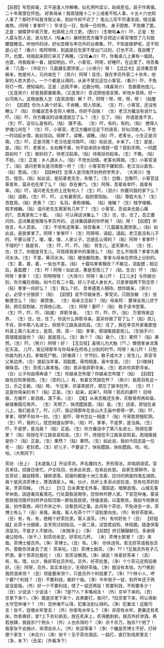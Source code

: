 <!-- { "loadSidebar": true } -->
【前腔】写怨挥毫，又不是逢人作解嘲，似孔明吟梁父，赵岐戹屯，屈子作离骚。二十年离恨在怀抱。
好笑母亲！我周瑞隆十二十三或者不知人事，十五十六也知人事了？那时不叫我寻取父亲，到如今却不迟了？
笔尖儿写不尽凄凉调，情况最难熬。〔阿呀！爹爹吓！〕早寻见一日，免得一日煎熬。
身子困倦，不免睡了罢。正是：蝴蝶梦中家万里，杜鹃枝上月三更。（困介）（生嗽哈▲介）吓，正是：愁人莫与愁人说，说与愁人（哈▲介）展转愁吾方纔不合把这小客官埋怨了几句就朦胧睡去。听他吟的诗，好似吾赠与李员外的台卿集。吓，不知是做梦呢，还不知是心记？（看介）咳阿呀呀，到底是后生家不曾出门过的，灯也不灭，竟自睡了吓。也罢，待我起来把灯来灭了再睡。（又哈▲介）吓，你看桌儿上果有一幅纸。也罢，待我取来一看，就知明白。吓，小客官。阿呀，好睡吓。在这里了。待吾看来：『几载--（冷叹介）几载藏名鬻饼家。』（小哭介）呀！
【忒忒令】这诗集吾曾做来，他是何人，元何收在？
（哭介）阿呀！且住，我在李员外家二十余年，他家的人若大若小，一个个都是认得的，从来不曾见这位小客官。（看介）吓，不免将灯一照，便知端的。正是：远观不审，近觑分明。（嗅鼻哭介）
吾觑着他庞儿，（又连哭介）好是我那妻厮类。（又连哭介）吾试把他语言猜，听他乡音熟，好一似河南人。这根由敎人怎（连哭连唱）解？
吓，阿呀！呀，呀，呀，呀！（贴醒介）
【前腔】你为人眞个好呆，不肯睡，把人惊骇。
（生）吓，小客官，还没有睡么？（贴）
你纔说吾多言将人嗔怪，你好不自揣！
（生）老汉方纔没有说什么吓。（贴）吓，你方纔说的话难道就忘了么？（生）忘了。（贴）
你道是食不言。
（生）吓，这句么是有的。（贴）
寝不语。
（生）吓，有的，有的。（贴）
搅得人梦魂儿何在？
（生）吓，小客官，老汉方纔听见足下的语音，好似河南人，不觉一时动起乡情，故此惊动。得罪了。请睡，请睡。（贴）吓，老客长，小生正是河南。（生）吓，正是河南？老汉也是河南吓。（贴）如此说，乡亲了。（生）是是，是。（贴）吓，老客长，左右睡不着，何不起来把乡情叙一叙？叙到天明，一同趱路如何？（生）极妙的了。待老汉起来。（贴）待我扶你起来。（生）不敢。（贴）不妨。（生）正是：乡人遇乡人。（贴）不觉也动情。老客长拜揖。（生）小客官请了。（贴）请问老客长是河南那一府？（生）小客官若不嫌絮烦，老汉当以直告。（贴）愿闻。（生）
【园林好】念卑人是河南开封府府学秀才。
（大笑介）惶恐，惶恐。（贴）如此说，是前辈老先生，失敬了。（生）岂敢，岂敢吓，小客官这等青年，莫非也在庠了么？（贴）忝在黉门。（生）阿呀，吾辈有幸吓，我辈有幸。（贴）吓，请问老先生府上还有何人？（生）吓。（泪介）你要问我的家下么？（贴）请敎。（生）吓，吓。
止有妻郭氏，临别曾抱胎。
（贴）尊姓大名？（生）吾姓周。（贴）贵表？（生）
名羽，表称维翰。
（贴）维翰？（生）贱字维翰，贱字维翰。（贴）请问老先生离家有几年了？（生）小客官，吾说来也是心痛的?。
吾离家有二十载。
（贴）可认得这诗集么？（生）住，住，住了。吾正要问你。这诗集是我赠与李员外的。
这诗集因甚的你怀揣？（贴）呀！
【前腔】听他言，令人苦哀。
（生）不信有这等事，待吾看来：『几载藏名鬻饼家。』（贴）如此说，是我爹爹了。阿呀！爹爹吓！（生）阿呀呀，请起，请起。老汉是没有儿子的，不要认错了。嗄，嗄，嗄，人家父子，岂是乱认得的？（贴）阿呀！爹爹吓！不错的?！
我是背，
（生）吓，吓，吓。（贴）
背生儿，逆天罪大。
（生）住，住，住了。你旣是背生儿，可晓得我家中的事情么？（贴）怎么不晓得？爹爹为黄河水决。（生）不差，黄河水决。（贴）被张敏陷害。爹爹与母亲在府场上分别的。（生）着，着，着，一些也不差。（贴）
十载叫爹爹飘败？不厮见，泪盈腮；相见后，喜盈腮！
（生）吓！阿呀！如此说，果是吾孩儿了！（贴，生合）吓！（贴）阿呀！爹爹！（生）阿呀呀呀！（大哭介）阿呀！亲儿吓！
【江儿水】与你娘分别，你方纔在母胎。如今已有二十载。好儿子成人身长大。只是爹娘两下愁无奈！
（贴）爹爹一向好么？（生）我么？好。
吾幸遇恩人相待。想你娘亲，（哭介）必，必受十分狼狈！（贴）
【前腔】说不尽娘亲苦，爹受灾。只因张敏
（生）张敏便怎么？（贴）
厮禁害。
（生）母亲立志如？（贴）母亲阿：
要保全孩儿甘宁耐。把花容割破，方得他心改。
（生）阿呀！妻吓！（贴）
敎子读书登第。
（生）吓，吓，吓。（贴接）
弃职寻亲。
（生）吓，吓，吓，（贴）
万里特来边界。
（生）住，住，住了。你说什么弃职寻亲，莫非你做了官了么？（贴）孩儿不肖，忝中第八名进士，除授平江路吴县知县。（生）住了，我在李员外家看那登科录上第八名进士，是周，周，周--（贴）爹爹，周瑞隆就是孩儿。（生拍手介）周瑞隆就是你？（贴）就是孩儿。（生）眞个？（贴）眞个。（生）果然？（贴）果然。（生）吓。（笑介）阿呀！好！
【玉交枝】喜得儿为大魁〔??，〕懊恨爹身流落在天涯。
儿吓，我记得那年与你母亲在府场上分别的时节，阿呀！亲儿吓！
只愁你娘为别人妇，爹做死尸骸。〔好难得！〕守节妇，敎子成大才；背生儿，弃官寻父来边界。（合）提起当年事，泪盈腮。骨肉相逢，喜中变哀。（合）
【川拨掉】弹珠泪。（生）吾孩儿眞孝哉。（贴）若非我弃职寻亲。（生）若非你弃职寻亲。（合）父子何由得再谐？（生）你娘亲怎布摆？你娘亲怎布摆？（贴）
【前腔】娘也应知爹貌改。（生）〔吾的儿，〕有，有甚文凭揣在怀？
（笑介）我周羽有这一日，乐之无极。（贴）呀，
乍见爹，欢喜笑颜开，顿忘了娘书在怀。
（生）吓！这是你母亲的书？（贴）正是。（生）起来，起来?。阿呀！郭氏的妻吓！
旧啼痕，方展开；新泪痕，滴下来。（合）
【尾】从来否极还生泰，天敎骨肉再和谐，破镜重圆花再开。
（生）天明了，快须趱路罢。（贴）是。（生）店家，房钱在桌儿上，我们是去了。吓，儿吓，我记得那年在金山大王庙中曾得一梦。（贴）吓，爹爹，得梦不如书一封。（生）是吓，得书怎比一相逢？（贴）今宵胜把银缸照。（生）吓，我的儿，犹恐相逢似梦中。（贴）吓，爹爹，不是梦，是当眞。（生）吓，不是梦，是当眞？（贴）正是。（生）你方纔说中了第八名进士，除授在那里？（贴）除授在平江路吴县知县。（生）吓，除授在平江路吴县知县。周瑞隆就是你？（贴）正是。（生）果然？（贴）果然。（生）如此说，我如今回去是一位老--（贴）老封君。（生）好儿子，不要说了，快些趱路，快些趱路。哈，哈，哈。（大笑同下）
 
茶坊
（丑上）
【水底鱼儿】开设茶坊，声名播四方。烹煎得法，非咱胡调谎。官员来往，招接日夜忙。卢仝陆羽，也来此处尝，也来此处尝。
自家生居柳市，业在茶坊；器皿精奇，铺排洒落。招接的都是十洲三岛客，应付的俱是四海五湖宾。眞个是风流茶博士，萧洒酒家人。咦，伙计，风炉上多添点炭拉浪，恐有吃茶的到来，烹茶伺候。
（外上）
【引】日永黄堂无外事，潜踪迹，暗察民情。
山城无事早休衙，因逐春风看落花。行处莫敎高喝导，恐惊林外野人家。下官范仲淹，蒙圣恩除授河南开封府尹访知河南一郡俗恶民顽，恃强凌弱，以富欺贫。我如今改换衣装，扮作客商，闲行市井之中，访察民间之事。此间有个茶坊，不免进去一坐。茶博士有么？（丑）来哉，来哉，客人吃茶个??？请到里向坐。（外）有好茶取来。（丑）有，有，有，绝精个好茶拉里。客人请茶。（外）有何好处？（丑）
【好姐姐】此茶十分细美，会烹煎过如陆羽。一泉二泉，试尝君自知，休轻觑。路逢侠客须呈剑，不是才人不献诗。
（末随净上）（净）
【前腔】终日醺醺醉归，多谢得诸公陪侍。〔张千，〕到茶坊坐定，好茶吃几杯。
（末）茶博士那里？（丑）来哉，茶博士接员外。（净）茶博士。（丑）有。（净）
你休违背。若无好茶请我张员外，管敎你浑身去了皮！
茶来吃。（丑）茶博士献茶。（净）??！?见我员外有子几杯酒，拿个苦茶拉我吃！（丑）苦茶没解酒。（净）胡说！快拿好茶来！（丑）有，有。喂，伙计，换好茶拉员外吃。员外，好茶拉里。（净）个个茶元还照旧弗好。（丑）阿呀，员外，其实本钱少，无得好茶哉。（净）旣没有本钱，为??弗到我府浪来领？（丑）领是要来领个，只是员外个利钱重了。（净）?个样小人，啰个要?个利钱？（丑）不要利钱，极好个哉。（净）今年借子一锭，到开年还子两锭没是哉。（外）好一个不要利钱，借了一锭还两锭！若要利钱，不知要多少！（丑）少说话！少说话！（净）?是??人？多嘴闹舌！（外）京中下来的。（丑）京里下来个。（净）旣是京里下来个，且弗要打。我问?，?拉京里下来，阿认得新太守范仲淹个？（外）范仲淹不认得，犯重法到认得的。（净）犯重法！这厮巧言！张千，捉俚水牢里去！（外）你家有水牢么？（净）非但有水牢，更兼还有炙床。你若弗好，拿?上下衣衫剥去，放在炙床上，炙得脆剥剥，我员外好渗酒。再若放肆，我就杀?个狗头！（外）人也杀得的？（净）杀千杀万，独杀?个把了！我家张千会施计，宋清会杀人。（外）有这等事？（净）个纔是茶博士不好，打碎俚个家生！（末应介）（净）张千！见子茶坊酒店，一路打，直打到戏房里去！（净，末下）（丑呆）（外看净下）
